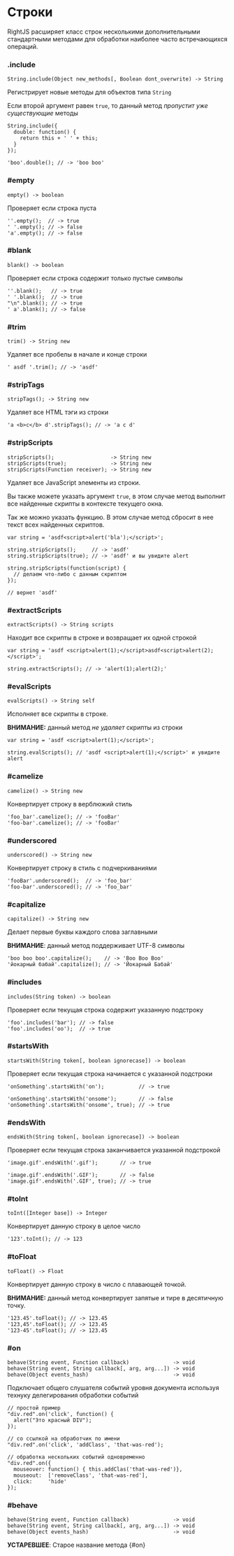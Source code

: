 # Строки

RightJS расширяет класс строк несколькими дополнительными стандартными
методами для обработки наиболее часто встречающихся операций.


### .include

    String.include(Object new_methods[, Boolean dont_overwrite) -> String

Регистрирует новые методы для объектов типа `String`

Если второй аргумент равен `true`, то данный метод _пропустит уже существующие_ методы

    String.include({
      double: function() {
        return this + ' ' + this;
      }
    });

    'boo'.double(); // -> 'boo boo'



### #empty

    empty() -> boolean

Проверяет если строка пуста

    ''.empty();  // -> true
    ' '.empty(); // -> false
    'a'.empty(); // -> false


### #blank

    blank() -> boolean

Проверяет если строка содержит только пустые символы

    ''.blank();   // -> true
    ' '.blank();  // -> true
    "\n".blank(); // -> true
    ' a'.blank(); // -> false


### #trim

    trim() -> String new

Удаляет все пробелы в начале и конце строки

    ' asdf '.trim(); // -> 'asdf'


### #stripTags

    stripTags(); -> String new

Удаляет все HTML тэги из строки

    'a <b>c</b> d'.stripTags(); // -> 'a c d'


### #stripScripts

    stripScripts();                  -> String new
    stripScripts(true);              -> String new
    stripScripts(Function receiver); -> String new

Удаляет все JavaScript элементы из строки.

Вы также можете указать аргумент `true`, в этом случае метод выполнит все
найденные скрипты в контексте текущего окна.

Так же можно указать функцию. В этом случае метод сбросит в нее текст всех
найденных скриптов.

    var string = 'asdf<script>alert('bla');</script>';

    string.stripScripts();     // -> 'asdf'
    string.stripScripts(true); // -> 'asdf' и вы увидите alert

    string.stripScripts(function(script) {
      // делаем что-либо с данным скриптом
    });

    // вернет 'asdf'


### #extractScripts

    extractScripts() -> String scripts

Находит все скрипты в строке и возвращает их одной строкой

    var string = 'asdf <script>alert(1);</script>asdf<script>alert(2);</script>';

    string.extractScripts(); // -> 'alert(1);alert(2);'


### #evalScripts

    evalScripts() -> String self

Исполняет все скрипты в строке.

__ВНИМАНИЕ:__ данный метод _не удаляет_ скрипты из строки

    var string = 'asdf <script>alert(1);</script>';

    string.evalScripts(); // 'asdf <script>alert(1);</script>' и увидите alert


### #camelize

    camelize() -> String new

Конвертирует строку в верблюжий стиль

    'foo_bar'.camelize(); // -> 'fooBar'
    'foo-bar'.camelize(); // -> 'fooBar'




### #underscored

    underscored() -> String new

Конвертирует строку в стиль с подчеркиваниями

    'fooBar'.underscored();  // -> 'foo_bar'
    'foo-bar'.underscored(); // -> 'foo_bar'


### #capitalize

    capitalize() -> String new

Делает первые буквы каждого слова заглавными

__ВНИМАНИЕ__: данный метод поддерживает UTF-8 символы

    'boo boo boo'.capitalize();    // -> 'Boo Boo Boo'
    'йокарный бабай'.capitalize(); // -> 'Йокарный Бабай'



### #includes

    includes(String token) -> boolean

Проверяет если текущая строка содержит указанную подстроку

    'foo'.includes('bar'); // -> false
    'foo'.includes('oo');  // -> true



### #startsWith

    startsWith(String token[, boolean ignorecase]) -> boolean

Проверяет если текущая строка начинается с указанной подстроки

    'onSomething'.startsWith('on');           // -> true

    'onSomething'.startsWith('onsome');       // -> false
    'onSomething'.startsWith('onsome', true); // -> true



### #endsWith

    endsWith(String token[, boolean ignorecase]) -> boolean

Проверяет если текущая строка заканчивается указанной подстрокой

    'image.gif'.endsWith('.gif');       // -> true

    'image.gif'.endsWith('.GIF');       // -> false
    'image.gif'.endsWith('.GIF', true); // -> true



### #toInt

    toInt([Integer base]) -> Integer

Конвертирует данную строку в целое число

    '123'.toInt(); // -> 123



### #toFloat

    toFloat() -> Float

Конвертирует данную строку в число с плавающей точкой.

__ВНИМАНИЕ:__ данный метод конвертирует запятые и тире в десятичную точку.

    '123.45'.toFloat(); // -> 123.45
    '123,45'.toFloat(); // -> 123.45
    '123-45'.toFloat(); // -> 123.45


### #on

    behave(String event, Function callback)              -> void
    behave(String event, String callback[, arg, arg...]) -> void
    behave(Object events_hash)                           -> void

Подключает общего слушателя событий уровня документа используя
технуку делегирования обработки событий

    // простой пример
    "div.red".on('click', function() {
      alert("Это красный DIV");
    });

    // со ссылкой на обработчик по имени
    "div.red".on('click', 'addClass', 'that-was-red');

    // обработка нескольких событий одновременно
    "div.red".on({
      mouseover: function() { this.addClas('that-was-red')},
      mouseout:  ['removeClass', 'that-was-red'],
      click:     'hide'
    });



### #behave

    behave(String event, Function callback)              -> void
    behave(String event, String callback[, arg, arg...]) -> void
    behave(Object events_hash)                           -> void

__УСТАРЕВШЕЕ__: Старое название метода {#on}


